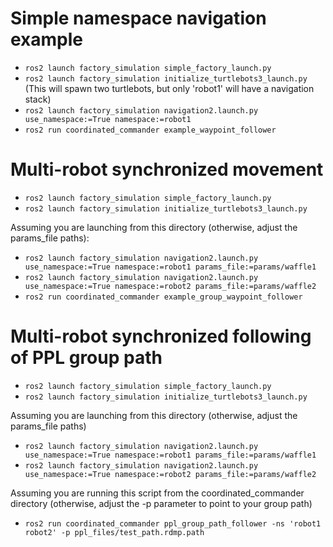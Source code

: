 # Simple namespace navigation example

* ```ros2 launch factory_simulation simple_factory_launch.py```
* ```ros2 launch factory_simulation initialize_turtlebots3_launch.py``` (This will spawn two turtlebots, but only 'robot1' will have a navigation stack)
* ```ros2 launch factory_simulation navigation2.launch.py use_namespace:=True namespace:=robot1```
* ```ros2 run coordinated_commander example_waypoint_follower```

# Multi-robot synchronized movement

* ```ros2 launch factory_simulation simple_factory_launch.py```
* ```ros2 launch factory_simulation initialize_turtlebots3_launch.py```

Assuming you are launching from this directory (otherwise, adjust the params_file paths):
* ```ros2 launch factory_simulation navigation2.launch.py use_namespace:=True namespace:=robot1 params_file:=params/waffle1```
* ```ros2 launch factory_simulation navigation2.launch.py use_namespace:=True namespace:=robot2 params_file:=params/waffle2```
* ```ros2 run coordinated_commander example_group_waypoint_follower```

# Multi-robot synchronized following of PPL group path

* ```ros2 launch factory_simulation simple_factory_launch.py```
* ```ros2 launch factory_simulation initialize_turtlebots3_launch.py```

Assuming you are launching from this directory (otherwise, adjust the params_file paths)
* ```ros2 launch factory_simulation navigation2.launch.py use_namespace:=True namespace:=robot1 params_file:=params/waffle1```
* ```ros2 launch factory_simulation navigation2.launch.py use_namespace:=True namespace:=robot2 params_file:=params/waffle2```

Assuming you are running this script from the coordinated_commander directory (otherwise, adjust the -p parameter to point to your group path)
* ```ros2 run coordinated_commander ppl_group_path_follower -ns 'robot1 robot2' -p ppl_files/test_path.rdmp.path```
